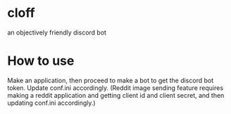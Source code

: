 # cloff
an objectively friendly discord bot

# How to use
Make an application, then proceed to make a bot to get the discord bot token. Update conf.ini accordingly.
(Reddit image sending feature requires making a reddit application and getting client id and client secret, and then updating conf.ini accordingly.)
